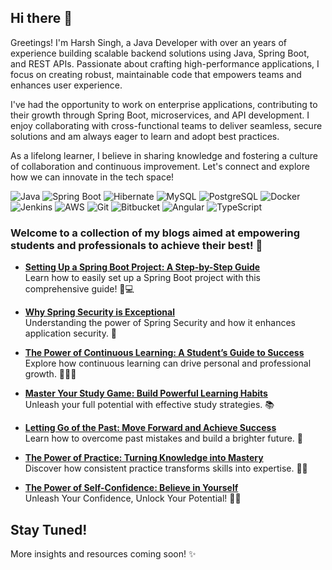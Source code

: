 ## Hi there 👋
Greetings! I'm Harsh Singh, a Java Developer with over an years of experience building scalable backend solutions using Java, Spring Boot, and REST APIs. Passionate about crafting high-performance applications, I focus on creating robust, maintainable code that empowers teams and enhances user experience.

I've had the opportunity to work on enterprise applications, contributing to their growth through Spring Boot, microservices, and API development. I enjoy collaborating with cross-functional teams to deliver seamless, secure solutions and am always eager to learn and adopt best practices.

As a lifelong learner, I believe in sharing knowledge and fostering a culture of collaboration and continuous improvement. Let's connect and explore how we can innovate in the tech space!

![Java](https://img.shields.io/badge/Java-ED8B00?style=for-the-badge&logo=openjdk&logoColor=white)
![Spring Boot](https://img.shields.io/badge/Spring%20Boot-6DB33F?style=for-the-badge&logo=springboot&logoColor=white)
![Hibernate](https://img.shields.io/badge/Hibernate-59666C?style=for-the-badge&logo=hibernate&logoColor=white)
![MySQL](https://img.shields.io/badge/MySQL-4479A1?style=for-the-badge&logo=mysql&logoColor=white)
![PostgreSQL](https://img.shields.io/badge/PostgreSQL-316192?style=for-the-badge&logo=postgresql&logoColor=white)
![Docker](https://img.shields.io/badge/Docker-2496ED?style=for-the-badge&logo=docker&logoColor=white)
![Jenkins](https://img.shields.io/badge/Jenkins-D24939?style=for-the-badge&logo=jenkins&logoColor=white)
![AWS](https://img.shields.io/badge/AWS-232F3E?style=for-the-badge&logo=amazonaws&logoColor=white)
![Git](https://img.shields.io/badge/Git-F05032?style=for-the-badge&logo=git&logoColor=white)
![Bitbucket](https://img.shields.io/badge/Bitbucket-0052CC?style=for-the-badge&logo=bitbucket&logoColor=white)
![Angular](https://img.shields.io/badge/Angular-DD0031?style=for-the-badge&logo=angular&logoColor=white)
![TypeScript](https://img.shields.io/badge/TypeScript-007ACC?style=for-the-badge&logo=typescript&logoColor=white)

### Welcome to a collection of my blogs aimed at empowering students and professionals to achieve their best! 🚀

- **[Setting Up a Spring Boot Project: A Step-by-Step Guide](https://harshwillblog.hashnode.dev/spring-boot-setup-guide)**  
  Learn how to easily set up a Spring Boot project with this comprehensive guide! 🚀💻

- **[Why Spring Security is Exceptional](https://harshwillblog.hashnode.dev/why-spring-security)**  
  Understanding the power of Spring Security and how it enhances application security. 🔐

- **[The Power of Continuous Learning: A Student’s Guide to Success](https://harshwillblog.hashnode.dev/continuouslearningguide)**  
  Explore how continuous learning can drive personal and professional growth. 🫶🏻🎉

- **[Master Your Study Game: Build Powerful Learning Habits](https://harshwillblog.hashnode.dev/study-game-guide)**  
  Unleash your full potential with effective study strategies. 📚

- **[Letting Go of the Past: Move Forward and Achieve Success](https://harshwillblog.hashnode.dev/letsmoveforward)**  
  Learn how to overcome past mistakes and build a brighter future. 🌟

- **[The Power of Practice: Turning Knowledge into Mastery](https://harshwillblog.hashnode.dev/power-of-practice)**  
  Discover how consistent practice transforms skills into expertise. 🏹✨

- **[The Power of Self-Confidence: Believe in Yourself](https://harshwillblog.hashnode.dev/believe-in-yourself)**  
  Unleash Your Confidence, Unlock Your Potential! 🌟🏹

## Stay Tuned!  
More insights and resources coming soon! ✨

